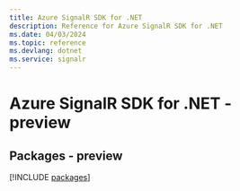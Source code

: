 ```yaml
---
title: Azure SignalR SDK for .NET
description: Reference for Azure SignalR SDK for .NET
ms.date: 04/03/2024
ms.topic: reference
ms.devlang: dotnet
ms.service: signalr
---
```

# Azure SignalR SDK for .NET - preview
## Packages - preview
[!INCLUDE [packages](signalr-index.md)]